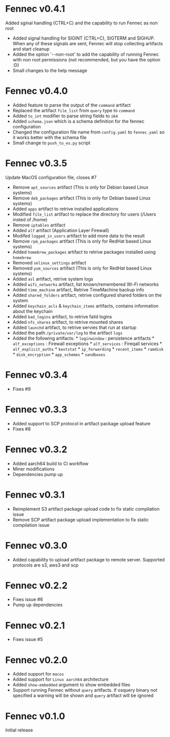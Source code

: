 # Fennec v0.4.1
Added sginal handling (CTRL+C) and the capability to run Fennec as non root

* Added signal handling for SIGINT (CTRL+C), SIGTERM and SIGHUP. When any of these signals are sent, Fennec will stop collecting artifacts and start cleanup
* Added the option '--non-root' to add the capability of running Fennec with non root permissions (not recommended, but you have the option :D)
* Small changes to the help message
# Fennec v0.4.0
* Added feature to parse the output of the `command` artifact
* Replaced the artifact `file_list` from `query` type to `command`
* Added `to_int` modifier to parse string fields to `i64`
* Added `schema.json` which is a schema definition for the fennec configuration
* Changed the configuration file name from `config.yaml` to `fennec.yaml` so it works better with the schema file
* Small change to `push_to_es.py` script
# Fennec v0.3.5
Update MacOS configuration file, closes #7

* Remove `apt_sources` artifact (This is only for Debian based Linux systems)
* Remove `deb_packages` artifact (This is only for Debian based Linux systems)
* Added `apps` artifact to retrive installed applications
* Modified `file_list` artifact to replace the directory for users (/Users insted of /home)
* Remove `iptables` artifact
* Added `alf` artifact (Application Layer Firewall)
* Modifed `logged_in_users` artifact to add more data to the result
* Remove `rpm_packages` artifact (This is only for RedHat based Linux systems)
* Added `homebrew_packages` artifact to retrive packages installed using `homebrew`
* Removed `selinux_settings` artifact
* Removed `yum_sources` artifact (This is only for RedHat based Linux systems)
* Added `asl` artifact, retrive system logs
* Added `wifi_networks` artifact, list known/remembered Wi-Fi networks
* Added `time_machine` artifact, Retrive TimeMachine backup info
* Added `shared_folders` artifact, retrive configured shared folders on the system
* Added `keychain_acls` & `keychain_items` artifacts, contains information about the keychain
* Added `bad_logins` artifact, to retrive faild logins
* Added `nfs_shares` artifact, to retrive mounted shares
* Added `launchd` artifact, to retrive servies that run at startup
* Added the path `/private/var/log` to the artifact `logs`
* Added the following artifacts:
        * `loginwindow` : persistence artifacts
        * `alf_exceptions` : Firewall exceptions
        * `alf_services` : Fireqall services
        * `alf_explicit_auths`
        * `kextstat`
        * `ip_forwarding`
        * `recent_items`
        * `ramdisk`
        * `disk_encryption`
        * `app_schemes`
        * `sandboxes`
# Fennec v0.3.4
* Fixes #9
# Fennec v0.3.3
* Added support to SCP protocol in artifact package upload feature
* Fixes #8
# Fennec v0.3.2
* Added aarch64 build to CI workflow
* Miner modifications
* Dependencies pump up
# Fennec v0.3.1
* Reimplement S3 artifact package upload code to fix static compilation issue
* Remove SCP artifact package upload implementation to fix static compilation issue
# Fennec v0.3.0
* Added capability to upload artifact package to remote server. Supported protocols are s3, aws3 and scp
# Fennec v0.2.2
* Fixes issue #6
* Pump up dependencies
# Fennec v0.2.1
* Fixes issue #5
# Fennec v0.2.0
* Added support for `macos`
* Added support for `Linux aarch64` architecture
* Added `show-embedded` argument to show embedded files
* Support running Fennec without `query` artifacts. if osquery binary not specified a warning will be shown and `query` artifact will be ignored
# Fennec v0.1.0
Initial release